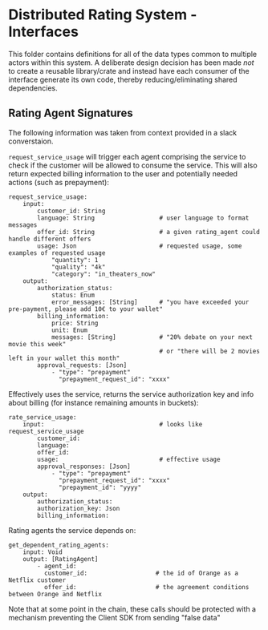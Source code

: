 # Distributed Rating System - Interfaces
This folder contains definitions for all of the data types common to multiple actors within this system. A deliberate design decision has been made _not_ to create a reusable library/crate and instead have each consumer of the interface generate its own code, thereby reducing/eliminating shared dependencies.

## Rating Agent Signatures
The following information was taken from context provided in a slack converstaion.

`request_service_usage` will trigger each agent comprising the service to check if the customer will be allowed to consume the service. This will also return expected billing information to the user and potentially needed actions (such as prepayment):

```
request_service_usage:
    input:
        customer_id: String
        language: String                  # user language to format messages
        offer_id: String                  # a given rating_agent could handle different offers
        usage: Json                       # requested usage, some examples of requested usage
            "quantity": 1
            "quality": "4k"
            "category": "in_theaters_now"
    output:
        authorization_status: 
            status: Enum
            error_messages: [String]      # "you have exceeded your pre-payment, please add 10€ to your wallet"
        billing_information:
            price: String
            unit: Enum
            messages: [String]            # "20% debate on your next movie this week"
                                          # or "there will be 2 movies left in your wallet this month"
        approval_requests: [Json]
            - "type": "prepayment"
              "prepayment_request_id": "xxxx"
```


Effectively uses the service, returns the service authorization key and info about billing (for instance remaining amounts in buckets):
```
rate_service_usage:
    input:                                # looks like request_service_usage
        customer_id:
        language:
        offer_id:
        usage:                            # effective usage
        approval_responses: [Json]
            - "type": "prepayment"
              "prepayment_request_id": "xxxx"
              "prepayment_id": "yyyy"
    output:
        authorization_status:
        authorization_key: Json
        billing_information:
```

Rating agents the service depends on:

```
get_dependent_rating_agents:
    input: Void
    output: [RatingAgent]
        - agent_id: 
          customer_id:                   # the id of Orange as a Netflix customer
          offer_id:                      # the agreement conditions between Orange and Netflix
```

Note that at some point in the chain, these calls should be protected with a mechanism preventing the Client SDK from sending "false data"
